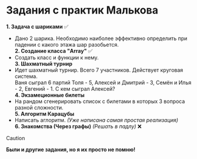 # Задания с практик Малькова  
**1. Задача с шариками** ✅
- Дано 2 шарика. Необходимо наиболее эффективно определить при падении с какого этажа шар разобьется.  
**2. Создание класса "Array"** ✅
- Создать класс и функции к нему.  
**3. Шахматный турнир**
- Идет шахматный турнир. Всего 7 участников. Действует круговая система.  
Ваня сыграл 6 партий Толя - 5, Алексей и Дмитрий - 3, Семён и Илья - 2, Евгений - 1. С кем сыграл Алексей?  
**4. Экзамеционные билеты**  
- На рандом сгенерировать список с билетами в которых 3 вопроса разной сложности.  
**5. Алгоритм Карацубы**  
- Написать аглоритм. *(Уже написана самая простая реализация)*  
**6. Знакомства (Через графы)** *(Решать в падлу)* ❌  
  
> [!CAUTION]
> **Были и другие задания, но я их просто не помню!**
